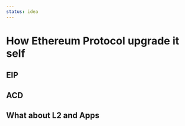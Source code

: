 ```yaml
---
status: idea
---
```


# How Ethereum Protocol upgrade it self

## EIP

## ACD

## What about L2 and Apps